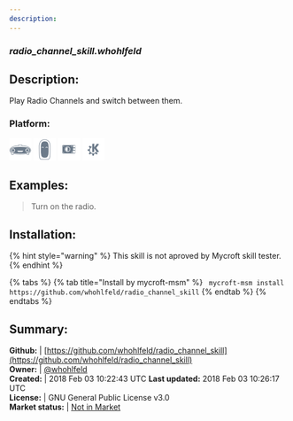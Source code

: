 ```yaml
---
description: 
---
```


### _radio_channel_skill.whohlfeld_  
## Description:  
Play Radio Channels and switch between them.  
### Platform:  
 ![Mark I](../.gitbook/assets/mark-1-icon.png)  ![Mark II](../.gitbook/assets/mark-2-icon.png)  ![Picroft](../.gitbook/assets/picroft-icon.png)  ![plasmoid](../.gitbook/assets/kde.png)   
  
## Examples:  
> Turn on the radio.  
  
## Installation:  
{% hint style="warning" %}
This skill is not aproved by Mycroft skill tester.
{% endhint %}
    
{% tabs %}
{% tab title="Install by mycroft-msm" %}
``` mycroft-msm install https://github.com/whohlfeld/radio_channel_skill```
{% endtab %}
  {% endtabs %}
    
## Summary:  
**Github:** | [https://github.com/whohlfeld/radio_channel_skill](https://github.com/whohlfeld/radio_channel_skill)  
**Owner:** | [@whohlfeld](https://github.com/whohlfeld)  
**Created:** | 2018 Feb 03 10:22:43 UTC  **Last updated:** 2018 Feb 03 10:26:17 UTC  
**License:** | GNU General Public License v3.0  
**Market status:** | [Not in Market](https://market.mycroft.ai/skill/)  
